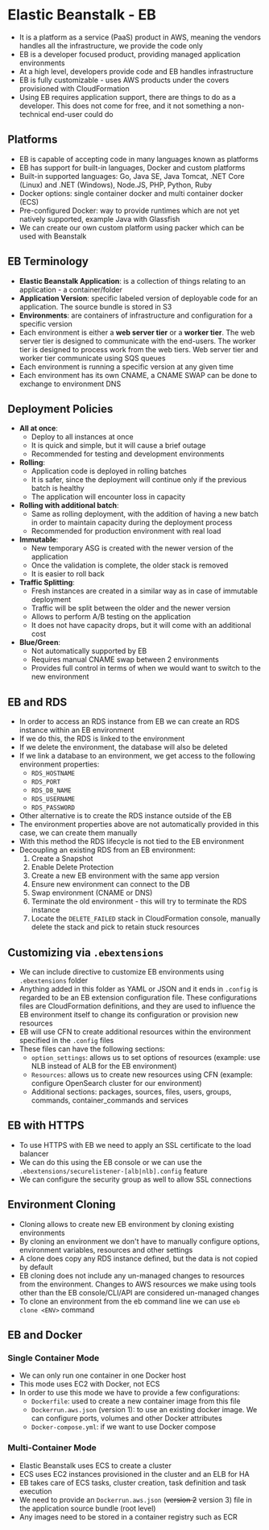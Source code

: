 # Elastic Beanstalk - EB

- It is a platform as a service (PaaS) product in AWS, meaning the vendors handles all the infrastructure, we provide the code only
- EB is a developer focused product, providing managed application environments
- At a high level, developers provide code and EB handles infrastructure
- EB is fully customizable - uses AWS products under the covers provisioned with CloudFormation
- Using EB requires application support, there are things to do as a developer. This does not come for free, and it not something a non-technical end-user could do

## Platforms

- EB is capable of accepting code in many languages known as platforms
- EB has support for built-in languages, Docker and custom platforms
- Built-in supported languages: Go, Java SE, Java Tomcat, .NET Core (Linux) and .NET (Windows), Node.JS, PHP, Python, Ruby
- Docker options: single container docker and multi container docker (ECS)
- Pre-configured Docker: way to provide runtimes which are not yet natively supported, example Java with Glassfish
- We can create our own custom platform using packer which can be used with Beanstalk

## EB Terminology

- **Elastic Beanstalk Application**: is a collection of things relating to an application - a container/folder
- **Application Version**: specific labeled version of deployable code for an application. The source bundle is stored in S3
- **Environments**: are containers of infrastructure and configuration for a specific version
- Each environment is either a **web server tier** or a **worker tier**. The web server tier is designed to communicate with the end-users. The worker tier is designed to process work from the web tiers. Web server tier and worker tier communicate using SQS queues
- Each environment is running a specific version at any given time
- Each environment has its own CNAME, a CNAME SWAP can be done to exchange to environment DNS

## Deployment Policies

- **All at once**: 
    - Deploy to all instances at once
    - It is quick and simple, but it will cause a brief outage
    - Recommended for testing and development environments
- **Rolling**:
    - Application code is deployed in rolling batches
    - It is safer, since the deployment will continue only if the previous batch is healthy
    - The application will encounter loss in capacity
- **Rolling with additional batch**:
    - Same as rolling deployment, with the addition of having a new batch in order to maintain capacity during the deployment process
    - Recommended for production environment with real load
- **Immutable**:
    - New temporary ASG is created with the newer version of the application
    - Once the validation is complete, the older stack is removed
    - It is easier to roll back
- **Traffic Splitting**:
    - Fresh instances are created in a similar way as in case of immutable deployment
    - Traffic will be split between the older and the newer version
    - Allows to perform A/B testing on the application
    - It does not have capacity drops, but it will come with an additional cost
- **Blue/Green**:
    - Not automatically supported by EB
    - Requires manual CNAME swap between 2 environments
    - Provides full control in terms of when we would want to switch to the new environment

## EB and RDS

- In order to access an RDS instance from EB we can create an RDS instance within an EB environment
- If we do this, the RDS is linked to the environment
- If we delete the environment, the database will also be deleted
- If we link a database to an environment, we get access to the following environment properties:
    - `RDS_HOSTNAME`
    - `RDS_PORT`
    - `RDS_DB_NAME`
    - `RDS_USERNAME`
    - `RDS_PASSWORD`
- Other alternative is to create the RDS instance outside of the EB
- The environment properties above are not automatically provided in this case, we can create them manually
- With this method the RDS lifecycle is not tied to the EB environment
- Decoupling an existing RDS from an EB environment:
    1. Create a Snapshot
    2. Enable Delete Protection
    3. Create a new EB environment with the same app version
    4. Ensure new environment can connect to the DB
    5. Swap environment (CNAME or DNS)
    6. Terminate the old environment - this will try to terminate the RDS instance
    7. Locate the `DELETE_FAILED` stack in CloudFormation console, manually delete the stack and pick to retain stuck resources

## Customizing via `.ebextensions`

- We can include directive to customize EB environments using `.ebextensions` folder
- Anything added in this folder as YAML or JSON and it ends in `.config` is regarded to be an EB extension configuration file. These configurations files are CloudFormation definitions, and they are used to influence the EB environment itself to change its configuration or provision new resources
- EB will use CFN to create additional resources within the environment specified in the `.config` files
- These files can have the following sections:
    - `option_settings`: allows us to set options of resources (example: use NLB instead of ALB for the EB environment)
    - `Resources`: allows us to create new resources using CFN (example: configure OpenSearch cluster for our environment)
    - Additional sections: packages, sources, files, users, groups, commands, container_commands and services

## EB with HTTPS

- To use HTTPS with EB we need to apply an SSL certificate to the load balancer
- We can do this using the EB console or we can use the `.ebextensions/securelistener-[alb|nlb].config` feature
- We can configure the security group as well to allow SSL connections

## Environment Cloning

- Cloning allows to create new EB environment by cloning existing environments
- By cloning an environment we don't have to manually configure options, environment variables, resources and other settings
- A clone does copy any RDS instance defined, but the data is not copied by default
- EB cloning does not include any un-managed changes to resources from the environment. Changes to AWS resources we make using tools other than the EB console/CLI/API are considered un-managed changes
- To clone an environment from the eb command line we can use `eb clone <ENV>` command

## EB and Docker

### Single Container Mode

- We can only run one container in one Docker host
- This mode uses EC2 with Docker, not ECS
- In order to use this mode we have to provide a few configurations:
    - `Dockerfile`: used to create a new container image from this file
    - `Dockerrun.aws.json` (version 1): to use an existing docker image. We can configure ports, volumes and other Docker attributes
    - `Docker-compose.yml`: if we want to use Docker compose

### Multi-Container Mode

- Elastic Beanstalk uses ECS to create a cluster
- ECS uses EC2 instances provisioned in the cluster and an ELB for HA
- EB takes care of ECS tasks, cluster creation, task definition and task execution
- We need to provide an `Dockerrun.aws.json` (~~version 2~~ version 3) file in the application source bundle (root level)
- Any images need to be stored in a container registry such as ECR